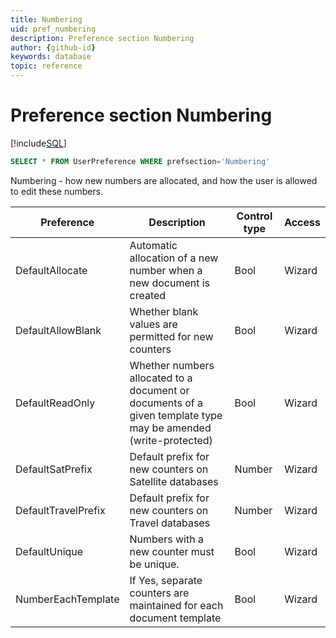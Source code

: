 ```yaml
---
title: Numbering
uid: pref_numbering
description: Preference section Numbering
author: {github-id}
keywords: database
topic: reference
---
```


# Preference section Numbering

[!include[SQL](./includes/to-view-pref.md)]

```SQL
SELECT * FROM UserPreference WHERE prefsection='Numbering'
```

Numbering - how new numbers are allocated, and how the user is allowed to edit these numbers.

| Preference | Description | Control type | Access |
|---|---|---|---|
| DefaultAllocate | Automatic allocation of a new number when a new document is created | Bool | Wizard |
| DefaultAllowBlank | Whether blank values are permitted for new counters | Bool | Wizard |
| DefaultReadOnly | Whether numbers allocated to a document or documents of a given template type may be amended (write-protected) | Bool | Wizard |
| DefaultSatPrefix | Default prefix for new counters on Satellite databases | Number | Wizard |
| DefaultTravelPrefix | Default prefix for new counters on Travel databases | Number | Wizard |
| DefaultUnique | Numbers with a new counter must be unique. | Bool | Wizard |
| NumberEachTemplate | If Yes, separate counters are maintained for each document template | Bool | Wizard |

